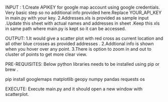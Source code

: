 INPUT : 
1.Create APIKEY for google map account using google credentials. Very basic step so no additional info provided here.Replace YOUR_API_KEY in main.py with your key.
2.Addresses.xls is provided as sample input .Update this sheet with actual names and addresses in sheet .Keep this xls in same path where main.py is kept so it can be accessed.

OUTPUT:
1.It would give a scatter plot with red cross as current location and all other blue crosses as provided addresses .
2.Addtional info is shown when you hover over any point.
3.There is option to zoom in and out to cluster of points to get more clear view.

PRE-REQUISITES: 
Below python libraries needs to be installed using pip or brew .

pip install googlemaps matplotlib geopy numpy pandas requests os

EXECUTE:
Execute main.py and it should open a new window with scatterplot.
